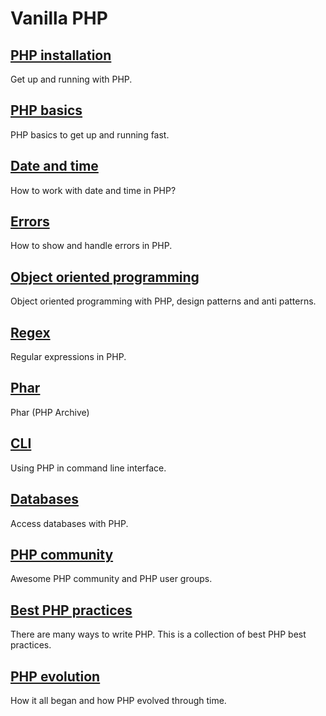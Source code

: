 # Vanilla PHP

## [PHP installation](/php/installation.md)

Get up and running with PHP.

## [PHP basics](/php/basics.md)

PHP basics to get up and running fast.

## [Date and time](/php/date-time.md)

How to work with date and time in PHP?

## [Errors](/php/errors.md)

How to show and handle errors in PHP.

## [Object oriented programming](/php/oop)

Object oriented programming with PHP, design patterns and anti patterns.

## [Regex](/php/regex.md)

Regular expressions in PHP.

## [Phar](/php/phar.md)

Phar (PHP Archive)

## [CLI](/php/cli.md)

Using PHP in command line interface.

## [Databases](/php/db)

Access databases with PHP.

## [PHP community](/php/community)

Awesome PHP community and PHP user groups.

## [Best PHP practices](/php/best-practices.md)

There are many ways to write PHP. This is a collection of best PHP best practices.

## [PHP evolution](/php/evolution.md)

How it all began and how PHP evolved through time.
